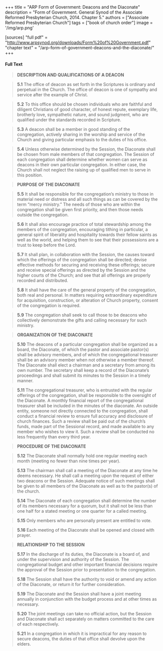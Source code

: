 +++
title = "ARP Form of Government: Deacons and the Diaconate"
description = "Form of Government.  General Synod of the Associate Reformed Presbyterian Church, 2014. Chapter 5."
authors = ["Associate Reformed Presbyterian Church"]
tags = ["book of church order"]
image = '/img/arp.png'

[sources]
"full pdf" = "http://www.arpsynod.org/downloads/Form%20of%20Government.pdf"
"chapter text" = "/arp-form-of-government-deacons-and-the-diaconate/"
+++

#### Full Text

>__DESCRIPTION AND QUALIFICATIONS OF A DEACON__

>__5.1__ The office of deacon as set forth in the Scriptures is
>ordinary and perpetual in the Church. The office of
>deacon is one of sympathy and service after the example
>of Christ.

>__5.2__ To this office should be chosen individuals who are
>faithful and diligent Christians of good character, of
>honest repute, exemplary life, brotherly love,
>sympathetic nature, and sound judgment, who are
>qualified under the standards recorded in Scripture.

>__5.3__ A deacon shall be a member in good standing of the
>congregation, actively sharing in the worship and
>service of the Church and giving particular emphasis to
>the duties of his office.

>__5.4__ Unless otherwise determined by the Session, the
>Diaconate shall be chosen from male members of that
>congregation. The Session of each congregation shall
>determine whether women can serve as deacons in their
>own particular congregation. In either case, the Church
>shall not neglect the raising up of qualified men to serve
>in this position.

>__PURPOSE OF THE DIACONATE__

>__5.5__ It shall be responsible for the congregation’s ministry to
>those in material need or distress and all such things as
>can be covered by the term “mercy ministry.” The
>needs of those who are within the congregation shall be
>given first priority, and then those needs outside the
>congregation.

>__5.6__ It shall also encourage practice of total stewardship
>among the members of the congregation, encouraging
>tithing in particular, a general spirit of liberality and
>hospitality towards their fellow saints as well as the
>world, and helping them to see that their possessions are
>a trust to keep before the Lord.

>__5.7__ It shall plan, in collaboration with the Session, the causes
>toward which the offerings of the congregation shall be
>directed; devise effective methods for securing and
>receiving these offerings; secure and receive special
>offerings as directed by the Session and the higher
>courts of the Church; and see that all offerings are
>properly recorded and distributed.

>__5.8__ It shall have the care of the general property of the
>congregation, both real and personal. In matters
>requiring extraordinary expenditure for acquisition,
>construction, or alteration of Church property, consent
>of the congregation is required.

>__5.9__ The congregation shall seek to call those to be deacons
>who collectively demonstrate the gifts and calling
>necessary for such ministry.

>__ORGANIZATION OF THE DIACONATE__

>__5.10__ The deacons of a particular congregation shall be
>organized as a board, the Diaconate, of which the pastor
>and associate pastor(s) shall be advisory members, and
>of which the congregational treasurer shall be an
>advisory member when not otherwise a member thereof.
>The Diaconate shall elect a chairman and a secretary
>from among its own number. The secretary shall keep a
>record of the Diaconate’s proceedings and shall submit
>its minutes to the Session in a timely manner.

>__5.11__ The congregational treasurer, who is entrusted with the
>regular offerings of the congregation, shall be
>responsible to the oversight of the Diaconate. A monthly
>financial report of the congregational treasurer shall be
>included in the minutes of the diaconate. An outside
>entity, someone not directly connected to the
>congregation, shall conduct a financial review to ensure
>full accuracy and disclosure of church finances. Such a
>review shall be paid out of the church’s funds, made
>part of the Sessional record, and made available to any
>member who wishes to view it. Such a review shall be
>conducted no less frequently than every third year.

>__PROCEDURE OF THE DIACONATE__

>__5.12__ The Diaconate shall normally hold one regular meeting
> each month (meeting no fewer than nine times per year).

>__5.13__ The chairman shall call a meeting of the Diaconate at
>any time he deems necessary. He shall call a meeting
>upon the request of either two deacons or the Session.
>Adequate notice of such meetings shall be given to all
>members of the Diaconate as well as to the pastor(s) of
>the church.

>__5.14__ The Diaconate of each congregation shall determine the
>number of its members necessary for a quorum, but it
>shall not be less than one half for a stated meeting or one
>quarter for a called meeting.

>__5.15__ Only members who are personally present are entitled to
>vote.

>__5.16__ Each meeting of the Diaconate shall be opened and
>closed with prayer.

>__RELATIONSHIP TO THE SESSION__

>__5.17__ In the discharge of its duties, the Diaconate is a board of,
> and under the supervision and authority of the Session.
> The congregational budget and other important financial
>decisions require the approval of the Session prior to
> presentation to the congregation.

>__5.18__ The Session shall have the authority to void or amend
> any action of the Diaconate, or return it for further
>consideration.

>__5.19__ The Diaconate and the Session shall have a joint
> meeting annually in conjunction with the budget
> process and at other times as necessary.

>__5.20__ The joint meetings can take no official action, but the
>Session and Diaconate shall act separately on matters
>committed to the care of each respectively.

>__5.21__ In a congregation in which it is impractical for any
>reason to secure deacons, the duties of that office shall
>devolve upon the elders.